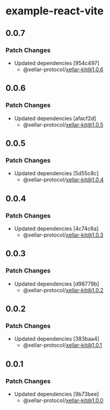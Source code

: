 # example-react-vite

## 0.0.7

### Patch Changes

- Updated dependencies [954c497]
  - @xellar-protocol/xellar-kit@1.0.6

## 0.0.6

### Patch Changes

- Updated dependencies [afacf2d]
  - @xellar-protocol/xellar-kit@1.0.5

## 0.0.5

### Patch Changes

- Updated dependencies [5d55c8c]
  - @xellar-protocol/xellar-kit@1.0.4

## 0.0.4

### Patch Changes

- Updated dependencies [4c74c6a]
  - @xellar-protocol/xellar-kit@1.0.3

## 0.0.3

### Patch Changes

- Updated dependencies [d98779b]
  - @xellar-protocol/xellar-kit@1.0.2

## 0.0.2

### Patch Changes

- Updated dependencies [383baa4]
  - @xellar-protocol/xellar-kit@1.0.1

## 0.0.1

### Patch Changes

- Updated dependencies [9b73bee]
  - @xellar-protocol/xellar-kit@1.0.0
